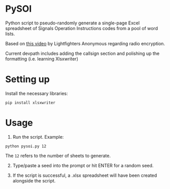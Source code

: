 # PySOI
Python script to pseudo-randomly generate a single-page Excel spreadsheet of Signals Operation Instructions codes from a pool of word lists.

Based on [this video](https://youtu.be/4NXhUyqf7ZM) by Lightfighters Anonymous regarding radio encryption.

Current devpath includes adding the callsign section and polishing up the formatting (i.e. learning Xlsxwriter)

# Setting up

Install the necessary libraries:

```
pip install xlsxwriter
```

# Usage
1) Run the script. Example:

```
python pysoi.py 12
```

The `12` refers to the number of sheets to generate.

2) Type/paste a seed into the prompt or hit ENTER for a random seed.

3) If the script is successful, a .xlsx spreadsheet will have been created alongside the script.